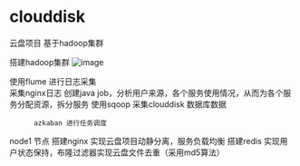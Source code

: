 # clouddisk
云盘项目 基于hadoop集群

搭建hadoop集群
![image](https://user-images.githubusercontent.com/56126256/177105813-abb6b4d3-5665-405c-8be8-1c2996d9f8d5.png)

使用flume 进行日志采集  
          采集nginx日志 创建java job，分析用户来源，各个服务使用情况，从而为各个服务分配资源，拆分服务
使用sqoop 采集clouddisk 数据库数据
          
          azkaban 进行任务调度

node1 节点 搭建nginx 实现云盘项目动静分离，服务负载均衡
           搭建redis 实现用户状态保持，布隆过滤器实现云盘文件去重（采用md5算法）
